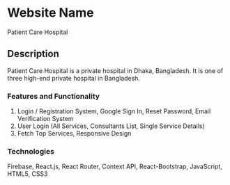 # Website Name

Patient Care Hospital

## Description

Patient Care Hospital is a private hospital in Dhaka, Bangladesh. It is one of three high-end private hospital in Bangladesh.


### Features and Functionality

1. Login / Registration System, Google Sign In, Reset Password, Email Verification System
2. User Login (All Services, Consultants List, Single Service Details)
3. Fetch Top Services, Responsive Design

### Technologies

Firebase, React.js, React Router, Context API, React-Bootstrap, JavaScript, HTML5, CSS3
